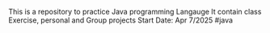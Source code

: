 This is a repository to practice Java programming Langauge
It contain class Exercise, personal and Group projects
Start Date: Apr 7/2025
#java
